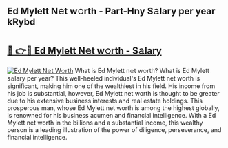 ## Ed Mylett N𝚎t w𝚘rth - Part-Hny S𝚊lary per year kRybd

# <h2><a href="http://gc543rm.nevu.top/?p=Ed+Mylett">🔗 👉🔴 Ed Mylett N𝚎t w𝚘rth - S𝚊lary</a></h2>

[![Ed Mylett N𝚎t W𝚘rth](https://i.imgur.com/Oavwk0R.jpeg)](http://gc543rm.nevu.top/?p=Ed+Mylett)
What is Ed Mylett n𝚎t w𝚘rth? What is Ed Mylett s𝚊lary per year?
This well-heeled individual's Ed Mylett net worth is significant, making him one of the wealthiest in his field. His income from his job is substantial, however, Ed Mylett net worth is thought to be greater due to his extensive business interests and real estate holdings. This prosperous man, whose Ed Mylett net worth is among the highest globally, is renowned for his business acumen and financial intelligence. With a Ed Mylett net worth in the billions and a substantial income, this wealthy person is a leading illustration of the power of diligence, perseverance, and financial intelligence.
